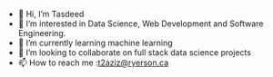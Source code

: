 - 👋 Hi, I’m Tasdeed
- 👀 I’m interested in Data Science, Web Development and Software Engineering.
- 🌱 I’m currently learning machine learning 
- 💞️ I’m looking to collaborate on full stack data science projects
- 📫 How to reach me :t2aziz@ryerson.ca

<!---
TAA-DSA/TAA-DSA is a ✨ special ✨ repository because its `README.md` (this file) appears on your GitHub profile.
You can click the Preview link to take a look at your changes.
--->
